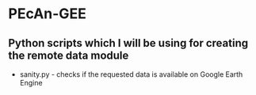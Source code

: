 # PEcAn-GEE

## Python scripts which I will be using for creating the remote data module

* sanity.py - checks if the requested data is available on Google Earth Engine
